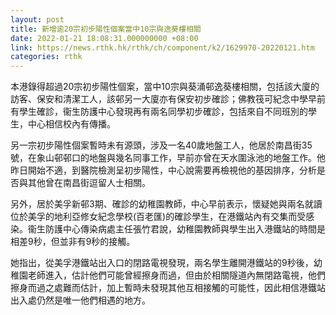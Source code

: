 ```yaml
---
layout: post
title: 新增逾20宗初步陽性個案當中10宗與逸葵樓相關
date: 2022-01-21 18:08:31.000000000 +08:00
link: https://news.rthk.hk/rthk/ch/component/k2/1629970-20220121.htm
categories: rthk
---
```


本港錄得超過20宗初步陽性個案，當中10宗與葵涌邨逸葵樓相關，包括該大廈的訪客、保安和清潔工人，該邨另一大廈亦有保安初步確診；佛教筏可紀念中學早前有學生確診，衞生防護中心發現再有兩名同學初步確診，包括來自不同班別的學生，中心相信校內有傳播。

另一宗初步陽性個案暫時未有源頭，涉及一名40歲地盤工人，他居於南昌街35號，在象山邨邨口的地盤與幾名同事工作，早前亦曾在天水圍泳池的地盤工作。他昨日開始不適，到醫院檢測呈初步陽性，中心說需要再檢視他的基因排序，分析是否與其他曾在南昌街逗留人士相關。

另外，居於美孚新邨3期、確診的幼稚園教師，中心早前表示，懷疑她與兩名就讀位於美孚的地利亞修女紀念學校(百老匯)的確診學生，在港鐵站內有交集而受感染。衞生防護中心傳染病處主任張竹君說，幼稚園教師與學生出入港鐵站的時間是相差9秒，但並非有9秒的接觸。

她指出，從美孚港鐵站出入口的閉路電視發現，兩名學生離開港鐵站的9秒後，幼稚園老師進入，估計他們可能曾經擦身而過，但由於相關隧道內無閉路電視，他們擦身而過之處難而估計，加上暫時未發現其他互相接觸的可能性，因此相信港鐵站出入處仍然是唯一他們相遇的地方。
